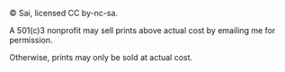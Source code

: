 © Sai, licensed CC by-nc-sa.

A 501(c)3 nonprofit may sell prints above actual cost by emailing me for permission. 

Otherwise, prints may only be sold at actual cost.
